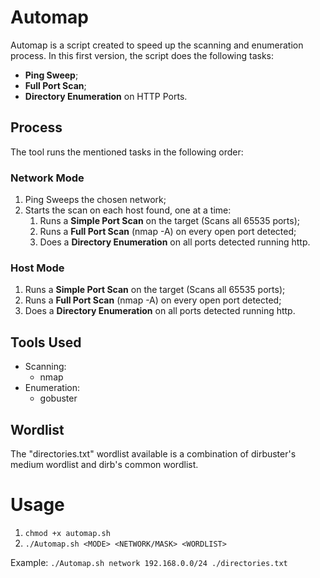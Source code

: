 # Automap
Automap is a script created to speed up the scanning and enumeration process. 
In this first version, the script does the following tasks: 

- **Ping Sweep**;
- **Full Port Scan**;
- **Directory Enumeration** on HTTP Ports.

## Process
The tool runs the mentioned tasks in the following order:

### Network Mode

1. Ping Sweeps the chosen network;
2. Starts the scan on each host found, one at a time:
   1. Runs a **Simple Port Scan** on the target (Scans all 65535 ports);
   2. Runs a **Full Port Scan** (nmap -A) on every open port detected;
   3. Does a **Directory Enumeration** on all ports detected running http.
  
### Host Mode

1. Runs a **Simple Port Scan** on the target (Scans all 65535 ports);
2. Runs a **Full Port Scan** (nmap -A) on every open port detected;
3. Does a **Directory Enumeration** on all ports detected running http.

## Tools Used
- Scanning:
  - nmap
- Enumeration:
  - gobuster

## Wordlist
The "directories.txt" wordlist available is a combination of dirbuster's medium wordlist and dirb's common wordlist.

# Usage
1. ``chmod +x automap.sh``
2. ``./Automap.sh <MODE> <NETWORK/MASK> <WORDLIST>``

Example:
``./Automap.sh network 192.168.0.0/24 ./directories.txt``
